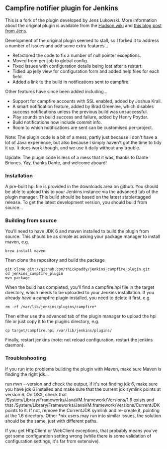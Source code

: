 ## Campfire notifier plugin for Jenkins

This is a fork of the plugin developed by Jens Lukowski. More information about
the original plugin is available from the [Hudson
wiki](http://wiki.hudson-ci.org/display/HUDSON/Campfire+Plugin) and [this blog
post from
Jens](http://schneide.wordpress.com/2009/10/26/a-campfire-plugin-for-hudson/).

Development of the original plugin seemed to stall, so I forked it to address a
number of issues and add some extra features...

* Refactored the code to fix a number of null pointer exceptions.
* Moved from per-job to global config.
* Fixed issues with configuration details being lost after a restart.
* Tidied up jelly view for configuration form and added help files for each
  field.
* Added a link to the build in notifications sent to campfire.

Other features have since been added including...

* Support for campfire accounts with SSL enabled, added by Joshua Krall.
* A smart notification feature, added by Brad Greenlee, which disables
  success notifications unless the previous build was unsuccessful.
* Play sounds on build success and failure, added by Henry Poydar.
* Build notifications now include commit info.
* Room to which notifications are sent can be customised per-project.

Note: The plugin code is a bit of a mess, partly just because I don't have a
lot of Java experience, but also because I simply haven't got the time to tidy
it up. It does work though, and we use it daily without any trouble.

Update: The plugin code is less of a mess that it was, thanks to Dante Briones.
Yay, thanks Dante, and welcome aboard!

### Installation

A pre-built hpi file is provided in the downloads area on github. You should be
able to upload this to your Jenkins instance via the advanced tab of the plugin
manager. This build should be based on the latest stable/tagged release. To get
the latest development version, you should build from source...

### Building from source

You'll need to have JDK 6 and maven installed to build the plugin from source.
This should be as simple as asking your package manager to install maven, e.g.

    brew install maven

Then clone the repository and build the package

    git clone git://github.com/thickpaddy/jenkins_campfire_plugin.git
    cd jenkins_campfire_plugin
    mvn package

When the build has completed, you'll find a campfire.hpi file in the target
directory, which needs to be uploaded to your Jenkins installation. If you
already have a campfire plugin installed, you need to delete it first, e.g.

    rm -rf /var/lib/jenkins/plugins/campfire*

Then either use the advanced tab of the plugin manager to upload the hpi file or
just copy it to the plugins directory, e.g.

    cp target/campfire.hpi /var/lib/jenkins/plugins/

Finally, restart jenkins (note: not reload configuration, restart the jenkins
daemon).

### Troubleshooting

If you run into problems building the plugin with Maven, make sure Maven is
finding the right jdk...

run mvn --version and check the output, if it's not finding jdk 6, make sure you
have jdk 6 installed and make sure that the current jdk symlink points at
version 6.  On OSX, check that
/System/Library/Frameworks/JavaVM.framework/Versions/1.6 exists and that
/System/Library/Frameworks/JavaVM.framework/Versions/CurrentJDK points to it.
If not, remove the CurrentJDK symlink and re-create it, pointing at the 1.6
directory. Other *nix users may run into similar issues, the solution should be
the same, just with different paths.

If you get HttpClient or WebClient exceptions, that probably means you've got
some configuration setting wrong (while there is some validation of
configuration settings, it's far from extensive).
